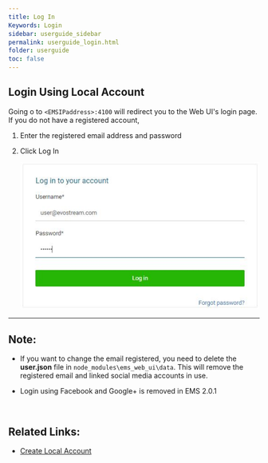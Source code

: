 ```yaml
---
title: Log In
Keywords: Login
sidebar: userguide_sidebar
permalink: userguide_login.html
folder: userguide
toc: false
---
```




## Login Using Local Account

Going o to `<EMSIPaddress>:4100` will redirect you to the Web UI's login page. If you do not have a registered account, 

1. Enter the registered email address and password

2. Click Log In

   ![](images/userguide/locallogin.JPG)




------

## Note:

- If you want to change the email registered, you need to delete the **user.json** file in `node_modules\ems_web_ui\data`. This will remove the registered email and linked social media accounts in use.

- Login using Facebook and Google+ is removed in EMS 2.0.1

  ​



## Related Links:

- [Create Local Account](userguide_createaccount.html)

